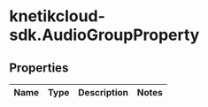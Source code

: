 # knetikcloud-sdk.AudioGroupProperty

## Properties
Name | Type | Description | Notes
------------ | ------------- | ------------- | -------------


